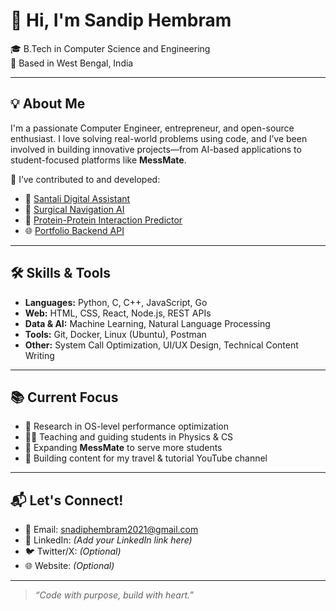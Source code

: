# 👋 Hi, I'm Sandip Hembram

🎓 B.Tech in Computer Science and Engineering  
📍 Based in West Bengal, India  


---

## 💡 About Me

I'm a passionate Computer Engineer, entrepreneur, and open-source enthusiast. I love solving real-world problems using code, and I’ve been involved in building innovative projects—from AI-based applications to student-focused platforms like **MessMate**.  

🚀 I’ve contributed to and developed:  
- 🤖 [Santali Digital Assistant](https://github.com/sandiphembram2021/santali_lang_recon)  
- 🏥 [Surgical Navigation AI](https://github.com/sandiphembram2021/surgical-nav-ai)  
- 🧬 [Protein-Protein Interaction Predictor](https://github.com/sandiphembram2021/ppi-tui-predictor)  
- 🌐 [Portfolio Backend API](https://github.com/sandiphembram2021/portfolio-backend)  

---

## 🛠️ Skills & Tools

- **Languages:** Python, C, C++, JavaScript, Go  
- **Web:** HTML, CSS, React, Node.js, REST APIs  
- **Data & AI:** Machine Learning, Natural Language Processing  
- **Tools:** Git, Docker, Linux (Ubuntu), Postman  
- **Other:** System Call Optimization, UI/UX Design, Technical Content Writing  

---

## 📚 Current Focus

- 🔬 Research in OS-level performance optimization  
- 🧑‍🏫 Teaching and guiding students in Physics & CS  
- 📲 Expanding **MessMate** to serve more students  
- 🎥 Building content for my travel & tutorial YouTube channel  

---

## 📬 Let's Connect!

- 📧 Email: snadiphembram2021@gmail.com 
- 💼 LinkedIn: *(Add your LinkedIn link here)*  
- 🐦 Twitter/X: *(Optional)*  
- 🌐 Website: *(Optional)*

---

> *“Code with purpose, build with heart.”*
